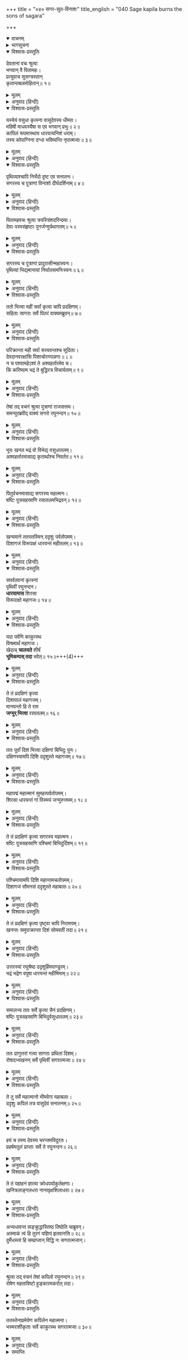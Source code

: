 +++
title = "०४० सगर-सुत-विनाशः"
title_english = "040 Sage kapila burns the sons of sagara"

+++
<details open><summary>वाचनम्</summary>
<div caption="श्रीराम-हरिसीताराममूर्ति-घनपाठिभ्यां वचनम्" class="audioEmbed" src="https://archive.org/download/Ramayana-recitation-Sriram-harisItArAmamUrti-Ghanapaati-v2/Kanda_1/Kanda_1_BK-040-Sagara_Putra_Vinashaha.mp3"></div>
</details>

<details><summary>भागसूचना</summary>

40. सगरपुत्रोंके भावी विनाशकी सूचना देकर ब्रह्माजीका देवताओंको शान्त करना, सगरके पुत्रोंका पृथ्वीको खोदते हुए कपिलजीके पास पहुँचना और उनके रोषसे जलकर भस्म होना
</details>

<details open><summary>विश्वास-प्रस्तुतिः</summary>

देवतानां वचः श्रुत्वा  
भगवान् वै पितामहः।  
प्रत्युवाच सुसन्त्रस्तान्  
कृतान्तबलमोहितान्॥ १॥
</details>

<details><summary>मूलम्</summary>

देवतानां वचः श्रुत्वा भगवान् वै पितामहः।  
प्रत्युवाच सुसन्त्रस्तान् कृतान्तबलमोहितान्॥ १॥
</details>

<details><summary>अनुवाद (हिन्दी)</summary>

देवताओंकी बात सुनकर भगवान् ब्रह्माजीने कितने ही प्राणियोंका अन्त करनेवाले सगरपुत्रोंके बलसे मोहित एवं भयभीत हुए उन देवताओंसे इस प्रकार कहा—॥ १॥
</details>

<details open><summary>विश्वास-प्रस्तुतिः</summary>

यस्येयं वसुधा कृत्स्ना वासुदेवस्य धीमतः।  
महिषी माधवस्यैषा स एव भगवान् प्रभुः॥ २॥  
कापिलं रूपमास्थाय धारयत्यनिशं धराम्।  
तस्य कोपाग्निना दग्धा भविष्यन्ति नृपात्मजाः॥ ३॥
</details>

<details><summary>मूलम्</summary>

यस्येयं वसुधा कृत्स्ना वासुदेवस्य धीमतः।  
महिषी माधवस्यैषा स एव भगवान् प्रभुः॥ २॥  
कापिलं रूपमास्थाय धारयत्यनिशं धराम्।  
तस्य कोपाग्निना दग्धा भविष्यन्ति नृपात्मजाः॥ ३॥
</details>

<details><summary>अनुवाद (हिन्दी)</summary>

‘देवगण! यह सारी पृथ्वी जिन भगवान् वासुदेवकी वस्तु है तथा जिन भगवान् लक्ष्मीपतिकी यह रानी है, वे ही सर्वशक्तिमान् भगवान् श्रीहरि कपिल मुनिका रूप धारण करके निरन्तर इस पृथ्वीको धारण करते हैं। उनकी कोपाग्निसे ये सारे राजकुमार जलकर भस्म हो जायँगे॥ २-३॥
</details>

<details open><summary>विश्वास-प्रस्तुतिः</summary>

पृथिव्याश्चापि निर्भेदो दृष्ट एव सनातनः।  
सगरस्य च पुत्राणां विनाशो दीर्घदर्शिनाम्॥ ४॥
</details>

<details><summary>मूलम्</summary>

पृथिव्याश्चापि निर्भेदो दृष्ट एव सनातनः।  
सगरस्य च पुत्राणां विनाशो दीर्घदर्शिनाम्॥ ४॥
</details>

<details><summary>अनुवाद (हिन्दी)</summary>

‘पृथ्वीका यह भेदन सनातन है—प्रत्येक कल्पमें अवश्यम्भावी है। (श्रुतियों और स्मृतियोंमें आये हुए सागर आदि शब्दोंसे यह बात सुस्पष्ट ज्ञात होती है।) इसी प्रकार दूरदर्शी पुरुषोंने सगरके पुत्रोंका भावी विनाश भी देखा ही है; अतः इस विषयमें शोक करना अनुचित है’॥
</details>

<details open><summary>विश्वास-प्रस्तुतिः</summary>

पितामहवचः श्रुत्वा त्रयस्त्रिंशदरिन्दमाः।  
देवाः परमसंहृष्टाः पुनर्जग्मुर्यथागतम्॥ ५॥
</details>

<details><summary>मूलम्</summary>

पितामहवचः श्रुत्वा त्रयस्त्रिंशदरिन्दमाः।  
देवाः परमसंहृष्टाः पुनर्जग्मुर्यथागतम्॥ ५॥
</details>

<details><summary>अनुवाद (हिन्दी)</summary>

ब्रह्माजीका यह कथन सुनकर शत्रुओंका दमन करनेवाले तैंतीस देवता बड़े हर्षमें भरकर जैसे आये थे, उसी तरह पुनः लौट गये॥ ५॥
</details>

<details open><summary>विश्वास-प्रस्तुतिः</summary>

सगरस्य च पुत्राणां प्रादुरासीन्महास्वनः।  
पृथिव्यां भिद्यमानायां निर्घातसमनिःस्वनः॥ ६॥
</details>

<details><summary>मूलम्</summary>

सगरस्य च पुत्राणां प्रादुरासीन्महास्वनः।  
पृथिव्यां भिद्यमानायां निर्घातसमनिःस्वनः॥ ६॥
</details>

<details><summary>अनुवाद (हिन्दी)</summary>

सगरपुत्रोंके हाथसे जब पृथ्वी खोदी जा रही थी,उस समय उससे वज्रपातके समान बड़ा भयंकर शब्द होता था॥
</details>

<details open><summary>विश्वास-प्रस्तुतिः</summary>

ततो भित्त्वा महीं सर्वां कृत्वा चापि प्रदक्षिणम्।  
सहिताः सागराः सर्वे पितरं वाक्यमब्रुवन्॥ ७॥
</details>

<details><summary>मूलम्</summary>

ततो भित्त्वा महीं सर्वां कृत्वा चापि प्रदक्षिणम्।  
सहिताः सागराः सर्वे पितरं वाक्यमब्रुवन्॥ ७॥
</details>

<details><summary>अनुवाद (हिन्दी)</summary>

इस तरह सारी पृथ्वी खोदकर तथा उसकी परिक्रमा करके वे सभी सगरपुत्र पिताके पास खाली हाथ लौट आये और बोले—॥ ७॥
</details>

<details open><summary>विश्वास-प्रस्तुतिः</summary>

परिक्रान्ता मही सर्वा सत्त्ववन्तश्च सूदिताः।  
देवदानवरक्षांसि पिशाचोरगपन्नगाः॥ ८॥  
न च पश्यामहेऽश्वं ते अश्वहर्तारमेव च।  
किं करिष्याम भद्रं ते बुद्धिरत्र विचार्यताम्॥ ९॥
</details>

<details><summary>मूलम्</summary>

परिक्रान्ता मही सर्वा सत्त्ववन्तश्च सूदिताः।  
देवदानवरक्षांसि पिशाचोरगपन्नगाः॥ ८॥  
न च पश्यामहेऽश्वं ते अश्वहर्तारमेव च।  
किं करिष्याम भद्रं ते बुद्धिरत्र विचार्यताम्॥ ९॥
</details>

<details><summary>अनुवाद (हिन्दी)</summary>

‘पिताजी! हमने सारी पृथ्वी छान डाली। देवता, दानव, राक्षस, पिशाच और नाग आदि बड़े-बड़े बलवान् प्राणियोंको मार डाला। फिर भी हमें न तो कहीं घोड़ा दिखायी दिया और न घोड़ेका चुरानेवाला ही। आपका भला हो। अब हम क्या करें? इस विषयमें आप ही कोई उपाय सोचिये’॥ ८-९॥
</details>

<details open><summary>विश्वास-प्रस्तुतिः</summary>

तेषां तद् वचनं श्रुत्वा पुत्राणां राजसत्तमः।  
समन्युरब्रवीद् वाक्यं सगरो रघुनन्दन॥ १०॥
</details>

<details><summary>मूलम्</summary>

तेषां तद् वचनं श्रुत्वा पुत्राणां राजसत्तमः।  
समन्युरब्रवीद् वाक्यं सगरो रघुनन्दन॥ १०॥
</details>

<details><summary>अनुवाद (हिन्दी)</summary>

‘रघुनन्दन! पुत्रोंका यह वचन सुनकर राजाओंमें श्रेष्ठ सगरने उनसे कुपित होकर कहा—॥ १०॥
</details>

<details open><summary>विश्वास-प्रस्तुतिः</summary>

भूयः खनत भद्रं वो विभेद्य वसुधातलम्।  
अश्वहर्तारमासाद्य कृतार्थाश्च निवर्तत॥ ११॥
</details>

<details><summary>मूलम्</summary>

भूयः खनत भद्रं वो विभेद्य वसुधातलम्।  
अश्वहर्तारमासाद्य कृतार्थाश्च निवर्तत॥ ११॥
</details>

<details><summary>अनुवाद (हिन्दी)</summary>

‘जाओ, फिरसे सारी पृथ्वी खोदो और इसे विदीर्ण करके घोड़ेके चोरका पता लगाओ। चोरतक पहुँचकर काम पूरा होनेपर ही लौटना’॥ ११॥
</details>

<details open><summary>विश्वास-प्रस्तुतिः</summary>

पितुर्वचनमासाद्य सगरस्य महात्मनः।  
षष्टिः पुत्रसहस्राणि रसातलमभिद्रवन्॥ १२॥
</details>

<details><summary>मूलम्</summary>

पितुर्वचनमासाद्य सगरस्य महात्मनः।  
षष्टिः पुत्रसहस्राणि रसातलमभिद्रवन्॥ १२॥
</details>

<details><summary>अनुवाद (हिन्दी)</summary>

अपने महात्मा पिता सगरकी यह आज्ञा शिरोधार्य करके वे साठ हजार राजकुमार रसातलकी ओर बढ़े (और रोषमें भरकर पृथ्वी खोदने लगे)॥ १२॥
</details>

<details open><summary>विश्वास-प्रस्तुतिः</summary>

खन्यमाने ततस्तस्मिन् ददृशुः पर्वतोपमम्।  
दिशागजं विरूपाक्षं धारयन्तं महीतलम्॥ १३॥
</details>

<details><summary>मूलम्</summary>

खन्यमाने ततस्तस्मिन् ददृशुः पर्वतोपमम्।  
दिशागजं विरूपाक्षं धारयन्तं महीतलम्॥ १३॥
</details>

<details><summary>अनुवाद (हिन्दी)</summary>

उस खुदाईके समय ही उन्हें एक पर्वताकार दिग्गज दिखायी दिया, जिसका नाम विरूपाक्ष है। वह इस भूतलको धारण किये हुए था॥ १३॥
</details>

<details open><summary>विश्वास-प्रस्तुतिः</summary>

सपर्वतवनां कृत्स्नां  
पृथिवीं रघुनन्दन।  
**धारयामास** शिरसा  
विरूपाक्षो महागजः॥ १४॥
</details>

<details><summary>मूलम्</summary>

सपर्वतवनां कृत्स्नां पृथिवीं रघुनन्दन।  
धारयामास शिरसा विरूपाक्षो महागजः॥ १४॥
</details>

<details><summary>अनुवाद (हिन्दी)</summary>

रघुनन्दन! महान् गजराज विरूपाक्षने पर्वत और वनोंसहित इस सम्पूर्ण पृथ्वीको अपने मस्तकपर धारण कर रखा था॥ १४॥
</details>

<details open><summary>विश्वास-प्रस्तुतिः</summary>

यदा पर्वणि काकुत्स्थ  
विश्रमार्थं महागजः।  
खेदाच् **चालयते** शीर्षं  
**भूमिकम्पस् तदा** भवेत्॥ १५॥+++(4)+++
</details>

<details><summary>मूलम्</summary>

यदा पर्वणि काकुत्स्थ विश्रमार्थं महागजः।  
खेदाच्चालयते शीर्षं भूमिकम्पस्तदा भवेत्॥ १५॥
</details>

<details><summary>अनुवाद (हिन्दी)</summary>

काकुत्स्थ! वह महान् दिग्गज जिस समय थककर विश्रामके लिये अपने मस्तकको इधर-उधर हटाता था, उस समय भूकम्प होने लगता था॥ १५॥
</details>

<details open><summary>विश्वास-प्रस्तुतिः</summary>

ते तं प्रदक्षिणं कृत्वा  
दिशापालं महागजम्।  
मानयन्तो हि ते राम  
**जग्मुर् भित्त्वा** रसातलम्॥ १६॥
</details>

<details><summary>मूलम्</summary>

ते तं प्रदक्षिणं कृत्वा दिशापालं महागजम्।  
मानयन्तो हि ते राम जग्मुर्भित्त्वा रसातलम्॥ १६॥
</details>

<details><summary>अनुवाद (हिन्दी)</summary>

श्रीराम! पूर्व दिशाकी रक्षा करनेवाले विशाल गजराज विरूपाक्षकी परिक्रमा करके उसका सम्मान करते हुए वे सगरपुत्र रसातलका भेदन करके आगे बढ़ गये॥ १६॥
</details>

<details open><summary>विश्वास-प्रस्तुतिः</summary>

ततः पूर्वां दिशं भित्त्वा दक्षिणां बिभिदुः पुनः।  
दक्षिणस्यामपि दिशि ददृशुस्ते महागजम्॥ १७॥
</details>

<details><summary>मूलम्</summary>

ततः पूर्वां दिशं भित्त्वा दक्षिणां बिभिदुः पुनः।  
दक्षिणस्यामपि दिशि ददृशुस्ते महागजम्॥ १७॥
</details>

<details><summary>अनुवाद (हिन्दी)</summary>

पूर्व दिशाका भेदन करनेके पश्चात् वे पुनः दक्षिण दिशाकी भूमिको खोदने लगे। दक्षिण दिशामें भी उन्हें एक महान् दिग्गज दिखायी दिया॥ १७॥
</details>

<details open><summary>विश्वास-प्रस्तुतिः</summary>

महापद्मं महात्मानं सुमहत्पर्वतोपमम्।  
शिरसा धारयन्तं गां विस्मयं जग्मुरुत्तमम्॥ १८॥
</details>

<details><summary>मूलम्</summary>

महापद्मं महात्मानं सुमहत्पर्वतोपमम्।  
शिरसा धारयन्तं गां विस्मयं जग्मुरुत्तमम्॥ १८॥
</details>

<details><summary>अनुवाद (हिन्दी)</summary>

उसका नाम था महापद्म। महान् पर्वतके समान ऊँचा वह विशालकाय गजराज अपने मस्तकपर पृथ्वीको धारण करता था। उसे देखकर उन राजकुमारोंको बड़ा विस्मय हुआ॥ १८॥
</details>

<details open><summary>विश्वास-प्रस्तुतिः</summary>

ते तं प्रदक्षिणं कृत्वा सगरस्य महात्मनः।  
षष्टिः पुत्रसहस्राणि पश्चिमां बिभिदुर्दिशम्॥ १९॥
</details>

<details><summary>मूलम्</summary>

ते तं प्रदक्षिणं कृत्वा सगरस्य महात्मनः।  
षष्टिः पुत्रसहस्राणि पश्चिमां बिभिदुर्दिशम्॥ १९॥
</details>

<details><summary>अनुवाद (हिन्दी)</summary>

महात्मा सगरके वे साठ हजार पुत्र उस दिग्गजकी परिक्रमा करके पश्चिम दिशाकी भूमिका भेदन करने लगे॥ १९॥
</details>

<details open><summary>विश्वास-प्रस्तुतिः</summary>

पश्चिमायामपि दिशि महान्तमचलोपमम्।  
दिशागजं सौमनसं ददृशुस्ते महाबलाः॥ २०॥
</details>

<details><summary>मूलम्</summary>

पश्चिमायामपि दिशि महान्तमचलोपमम्।  
दिशागजं सौमनसं ददृशुस्ते महाबलाः॥ २०॥
</details>

<details><summary>अनुवाद (हिन्दी)</summary>

पश्चिम दिशामें भी उन महाबली सगरपुत्रोंने महान् पर्वताकार दिग्गज सौमनसका दर्शन किया॥ २०॥
</details>

<details open><summary>विश्वास-प्रस्तुतिः</summary>

ते तं प्रदक्षिणं कृत्वा पृष्ट्वा चापि निरामयम्।  
खनन्तः समुपाक्रान्ता दिशं सोमवतीं तदा॥ २१॥
</details>

<details><summary>मूलम्</summary>

ते तं प्रदक्षिणं कृत्वा पृष्ट्वा चापि निरामयम्।  
खनन्तः समुपाक्रान्ता दिशं सोमवतीं तदा॥ २१॥
</details>

<details><summary>अनुवाद (हिन्दी)</summary>

उसकी भी परिक्रमा करके उसका कुशल-समाचार पूछकर वे सभी राजकुमार भूमि खोदते हुए उत्तर दिशामें जा पहुँचे॥ २१॥
</details>

<details open><summary>विश्वास-प्रस्तुतिः</summary>

उत्तरस्यां रघुश्रेष्ठ ददृशुर्हिमपाण्डुरम्।  
भद्रं भद्रेण वपुषा धारयन्तं महीमिमाम्॥ २२॥
</details>

<details><summary>मूलम्</summary>

उत्तरस्यां रघुश्रेष्ठ ददृशुर्हिमपाण्डुरम्।  
भद्रं भद्रेण वपुषा धारयन्तं महीमिमाम्॥ २२॥
</details>

<details><summary>अनुवाद (हिन्दी)</summary>

रघुश्रेष्ठ! उत्तर दिशामें उन्हें हिमके समान श्वेतभद्र नामक दिग्गज दिखायी दिया, जो अपने कल्याणमय शरीरसे इस पृथ्वीको धारण किये हुए था॥ २२॥
</details>

<details open><summary>विश्वास-प्रस्तुतिः</summary>

समालभ्य ततः सर्वे कृत्वा चैनं प्रदक्षिणम्।  
षष्टिः पुत्रसहस्राणि बिभिदुर्वसुधातलम्॥ २३॥
</details>

<details><summary>मूलम्</summary>

समालभ्य ततः सर्वे कृत्वा चैनं प्रदक्षिणम्।  
षष्टिः पुत्रसहस्राणि बिभिदुर्वसुधातलम्॥ २३॥
</details>

<details><summary>अनुवाद (हिन्दी)</summary>

उसका कुशल-समाचार पूछकर राजा सगरके वे सभी साठ हजार पुत्र उसकी परिक्रमा करनेके पश्चात् भूमि खोदनेके काममें जुट गये॥ २३॥
</details>

<details open><summary>विश्वास-प्रस्तुतिः</summary>

ततः प्रागुत्तरां गत्वा सागराः प्रथितां दिशम्।  
रोषादभ्यखनन् सर्वे पृथिवीं सगरात्मजाः॥ २४॥
</details>

<details><summary>मूलम्</summary>

ततः प्रागुत्तरां गत्वा सागराः प्रथितां दिशम्।  
रोषादभ्यखनन् सर्वे पृथिवीं सगरात्मजाः॥ २४॥
</details>

<details><summary>अनुवाद (हिन्दी)</summary>

तदनन्तर सुविख्यात पूर्वोत्तर दिशामें जाकर उन सगरकुमारोंने एक साथ होकर रोषपूर्वक पृथ्वीको खोदना आरम्भ किया॥ २४॥
</details>

<details open><summary>विश्वास-प्रस्तुतिः</summary>

ते तु सर्वे महात्मानो भीमवेगा महाबलाः।  
ददृशुः कपिलं तत्र वासुदेवं सनातनम्॥ २५॥
</details>

<details><summary>मूलम्</summary>

ते तु सर्वे महात्मानो भीमवेगा महाबलाः।  
ददृशुः कपिलं तत्र वासुदेवं सनातनम्॥ २५॥
</details>

<details><summary>अनुवाद (हिन्दी)</summary>

इस बार उन सभी महामना, महाबली एवं भयानक वेगशाली राजकुमारोंने वहाँ सनातन वासुदेवस्वरूप भगवान् कपिलको देखा॥ २५॥
</details>

<details open><summary>विश्वास-प्रस्तुतिः</summary>

हयं च तस्य देवस्य चरन्तमविदूरतः।  
प्रहर्षमतुलं प्राप्ताः सर्वे ते रघुनन्दन॥ २६॥
</details>

<details><summary>मूलम्</summary>

हयं च तस्य देवस्य चरन्तमविदूरतः।  
प्रहर्षमतुलं प्राप्ताः सर्वे ते रघुनन्दन॥ २६॥
</details>

<details><summary>अनुवाद (हिन्दी)</summary>

राजा सगरके यज्ञका वह घोड़ा भी भगवान् कपिलके पास ही चर रहा था। रघुनन्दन! उसे देखकर उन सबको अनुपम हर्ष प्राप्त हुआ॥ २६॥
</details>

<details open><summary>विश्वास-प्रस्तुतिः</summary>

ते तं यज्ञहनं ज्ञात्वा क्रोधपर्याकुलेक्षणाः।  
खनित्रलाङ्गलधरा नानावृक्षशिलाधराः॥ २७॥
</details>

<details><summary>मूलम्</summary>

ते तं यज्ञहनं ज्ञात्वा क्रोधपर्याकुलेक्षणाः।  
खनित्रलाङ्गलधरा नानावृक्षशिलाधराः॥ २७॥
</details>

<details><summary>अनुवाद (हिन्दी)</summary>

भगवान् कपिलको अपने यज्ञमें विघ्न डालनेवाला जानकर उनकी आँखें क्रोधसे लाल हो गयीं। उन्होंने अपने हाथोंमें खंती, हल और नाना प्रकारके वृक्ष एवं पत्थरोंके टुकड़े ले रखे थे॥ २७॥
</details>

<details open><summary>विश्वास-प्रस्तुतिः</summary>

अभ्यधावन्त सङ्क्रुद्धास्तिष्ठ तिष्ठेति चाब्रुवन्।  
अस्माकं त्वं हि तुरगं यज्ञियं हृतवानसि॥ २८॥  
दुर्मेधस्त्वं हि सम्प्राप्तान् विद्धि नः सगरात्मजान्।
</details>

<details><summary>मूलम्</summary>

अभ्यधावन्त सङ्क्रुद्धास्तिष्ठ तिष्ठेति चाब्रुवन्।  
अस्माकं त्वं हि तुरगं यज्ञियं हृतवानसि॥ २८॥  
दुर्मेधस्त्वं हि सम्प्राप्तान् विद्धि नः सगरात्मजान्।
</details>

<details><summary>अनुवाद (हिन्दी)</summary>

वे अत्यन्त रोषमें भरकर उनकी ओर दौड़े और बोले— ‘अरे! खड़ा रह, खड़ा रह। तू ही हमारे यज्ञके घोड़ेको यहाँ चुरा लाया है। दुर्बुद्धे! अब हम आ गये। तू समझ ले, हम महाराज सगरके पुत्र हैं’॥ २८ १/२॥
</details>

<details open><summary>विश्वास-प्रस्तुतिः</summary>

श्रुत्वा तद् वचनं तेषां कपिलो रघुनन्दन॥ २९॥  
रोषेण महताविष्टो हुङ्कारमकरोत् तदा।
</details>

<details><summary>मूलम्</summary>

श्रुत्वा तद् वचनं तेषां कपिलो रघुनन्दन॥ २९॥  
रोषेण महताविष्टो हुङ्कारमकरोत् तदा।
</details>

<details><summary>अनुवाद (हिन्दी)</summary>

रघुनन्दन! उनकी बात सुनकर भगवान् कपिलको बड़ा रोष हुआ और उस रोषके आवेशमें ही उनके मुँहसे एक हुंकार निकल पड़ा॥ २९ १/२॥
</details>

<details open><summary>विश्वास-प्रस्तुतिः</summary>

ततस्तेनाप्रमेयेण कपिलेन महात्मना।  
भस्मराशीकृताः सर्वे काकुत्स्थ सगरात्मजाः॥ ३०॥
</details>

<details><summary>मूलम्</summary>

ततस्तेनाप्रमेयेण कपिलेन महात्मना।  
भस्मराशीकृताः सर्वे काकुत्स्थ सगरात्मजाः॥ ३०॥
</details>

<details><summary>अनुवाद (हिन्दी)</summary>

श्रीराम! उस हुंकारके साथ ही उन अनन्त प्रभावशाली महात्मा कपिलने उन सभी सगरपुत्रोंको जलाकर राखका ढेर कर दिया॥ ३०॥
</details>

<details><summary>समाप्तिः</summary>

इत्यार्षे श्रीमद्रामायणे वाल्मीकीये आदिकाव्ये बालकाण्डे चत्वारिंशः सर्गः॥ ४०॥  
इस प्रकार श्रीवाल्मीकिनिर्मित आर्षरामायण आदिकाव्यके बालकाण्डमें चालीसवाँ सर्ग पूरा हुआ॥ ४०॥
</details>

